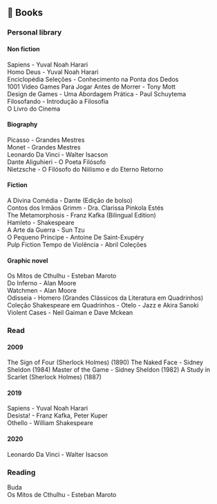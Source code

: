 ## 📖 Books

### Personal library
#### Non fiction
Sapiens - Yuval Noah Harari  
Homo Deus - Yuval Noah Harari  
Enciclopédia Seleções - Conhecimento na Ponta dos Dedos  
1001 Video Games Para Jogar Antes de Morrer - Tony Mott  
Design de Games - Uma Abordagem Prática - Paul Schuytema  
Filosofando - Introdução a Filosofia  
O Livro do Cinema  

#### Biography
Picasso - Grandes Mestres  
Monet - Grandes Mestres  
Leonardo Da Vinci - Walter Isacson  
Dante Aliguhieri - O Poeta Filósofo  
Nietzsche - O Filósofo do Niilismo e do Eterno Retorno  

#### Fiction
A Divina Comédia - Dante (Edição de bolso)  
Contos dos Irmãos Grimm - Dra. Clarissa Pinkola Estés  
The Metamorphosis - Franz Kafka (Bilingual Edition)  
Hamleto - Shakespeare  
A Arte da Guerra - Sun Tzu  
O Pequeno Principe - Antoine De Saint-Exupéry  
Pulp Fiction Tempo de Violência - Abril Coleções  

#### Graphic novel
Os Mitos de Cthulhu - Esteban Maroto  
Do Inferno - Alan Moore  
Watchmen - Alan Moore  
Odisseia - Homero (Grandes Clássicos da Literatura em Quadrinhos)  
Coleção Shakespeare em Quadrinhos - Otelo - Jazz e Akira Sanoki  
Violent Cases - Neil Gaiman e Dave Mckean  

### Read
#### 2009
The Sign of Four (Sherlock Holmes) (1890)
The Naked Face - Sidney Sheldon (1984)
Master of the Game - Sidney Sheldon (1982)
A Study in Scarlet (Sherlock Holmes) (1887)

#### 2019
Sapiens - Yuval Noah Harari  
Desista! - Franz Kafka, Peter Kuper  
Othello - William Shakespeare  

#### 2020
Leonardo Da Vinci - Walter Isacson  

### Reading 
Buda  
Os Mitos de Cthulhu - Esteban Maroto  
